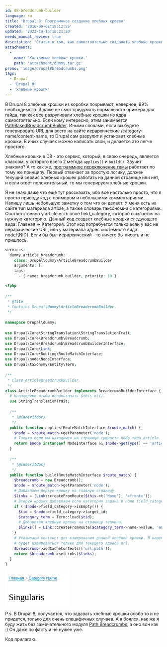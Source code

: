```yaml
---
id: d8-breadcrumb-builder
language: ru
title: 'Drupal 8: Программное создание хлебных крошек'
created: '2016-09-02T18:12:55'
updated: '2023-10-16T18:21:20'
needs_manual_review: true
description: 'Статья о том, как самостоятельно создавать хлебные крошки в Drupal 8.'
attachments:
  -
    name: 'Кастомные хлебные крошки.'
    path: 'attachment/dummy.tar.gz'
promo: 'image/drupal8breadcrumbs.png'
tags:
  - Drupal
  - 'Drupal 8'
  - 'хлебные крошки'
---
```


В Drupal 8 хлебные крошки из коробки покрывают, наверное, 99% необходимого. Я даже не смог придумать нормального примера для гайда, так как все разруливали хлебные крошки из ядра самостоятельно. Если кому интересно, этим занимается [PathBasedBreadcrumbBuilder](https://api.drupal.org/api/drupal/core!modules!system!src!PathBasedBreadcrumbBuilder.php/8.2.x). Иными словами, если вы будете генерировать URL для всего на сайте иерархические /category-name/content-name, то Drupal сам разрулит и установит хлебные крошки. В иных случаях можно написать свои, и делается это легче простого.

Хлебные крошки в D8 - это сервис, который, в свою очередь, является классом, у которого всего 2 метода `applies()` и `build()`. Звучит знакомо? А то как же, [программное переключение темы](/node/126) работает по тому же принципу. Первый отвечает за простую логику, должен текущий сервис хлебных крошек работать на данной странице или нет, и если ответ положительный, то мы генерируем хлебные крошки.

Я не знаю даже что ещё тут рассказать, ибо всё настолько просто, что я просто приведу код с примером и небольшими комментариями. Напишу лишь небольшую заметку о том что он делает. У меня есть на сайте тип материала article, а также словарь таксономии с категориями. Соответственно у article есть поле field_category, которое ссылается на нужную категорию. Данный код создает хлебные крошки следующего вида: Главная -> Категория. Этот код потребуется только если у вас не иерархические URL, или у материала адрес системного вида node/{NID}. Если бы был иерархический - то ничего бы писать и не пришлось.



```php {"header":"Объявляем сервис dummy.service.yml"}
services:
  dummy.article_breadcrumb:
    class: Drupal\dummy\ArticleBreadcrumbBuilder
    arguments: []
    tags:
      - { name: breadcrumb_builder, priority: 10 }
```

```php {"header":"Листинг /src/ArticleBreadcrumbBuilder.php"}
<?php

/**
 * @file
 * Contains Drupal\dummy\ArticleBreadcrumbBuilder.
 */

namespace Drupal\dummy;

use Drupal\Core\StringTranslation\StringTranslationTrait;
use Drupal\Core\Breadcrumb\Breadcrumb;
use Drupal\Core\Breadcrumb\BreadcrumbBuilderInterface;
use Drupal\Core\Link;
use Drupal\Core\Routing\RouteMatchInterface;
use Drupal\node\NodeInterface;
use Drupal\taxonomy\Entity\Term;

/**
 * Class ArticleBreadcrumbBuilder.
 */
class ArticleBreadcrumbBuilder implements BreadcrumbBuilderInterface {
  # Необходимо чтобы использовать $this->t().
  use StringTranslationTrait;

  /**
   * {@inheritdoc}
   */
  public function applies(RouteMatchInterface $route_match) {
    $node = $route_match->getParameter('node');
    # Только если мы находимся на странице сущности node типа article.
    return $node instanceof NodeInterface && $node->getType() == 'article';
  }

  /**
   * {@inheritdoc}
   */
  public function build(RouteMatchInterface $route_match) {
    $breadcrumb = new Breadcrumb();
    $node = $route_match->getParameter('node');
    # Добавляем первую крошку на главную страницу.
    $links = [Link::createFromRoute($this->t('Home'), '<front>')];
    # Вторую крошку добавляем если категория задана в поле field_category.
    if (!$node->field_category->isEmpty()) {
      $tid = $node->field_category->target_id;
      $category_term = Term::load($tid);
      # Добавляем хлебную крошку на страницу термина.
      $links[] = Link::createFromRoute($category_term->name->value, 'entity.taxonomy_term.canonical', ['taxonomy_term' => $tid]);
    }
    # Указываем контекст для кэширования данной хлебной крошки. В нашем случае
    # будет кэшироваться только для текущего адреса url.
    $breadcrumb->addCacheContexts(['url.path']);
    return $breadcrumb->setLinks($links);
  }
}
```

![Результат данных хлебных крошек.](image/Screenshot_20160902_202843.png)

P.s. В Drupal 8, получается, что задавать хлебные крошки особо то и не придется, только для очень специфичных случаев. А я боялся, как же я буду жить без замечательного модуля [Path Breadcrumbs](https://www.drupal.org/project/path_breadcrumbs), а оно вон как :) Он даже по факту и не нужен уже. 

Код прилагаю.
